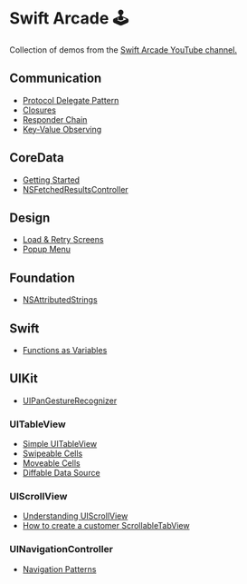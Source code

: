 # Swift Arcade 🕹

Collection of demos from the [Swift Arcade YouTube channel.](https://www.youtube.com/channel/UCxnCA5FBYRCFgIZWD0CKCVg?view_as=subscriber)

## Communication

- [Protocol Delegate Pattern](https://github.com/jrasmusson/swift-arcade/blob/master/CommunicationPatterns/Protocol-Delegate.md)
- [Closures](https://github.com/jrasmusson/swift-arcade/blob/master/CommunicationPatterns/Closures.md)
- [Responder Chain](https://github.com/jrasmusson/swift-arcade/blob/master/CommunicationPatterns/Responder-Chain.md)
- [Key-Value Observing](https://github.com/jrasmusson/swift-arcade/blob/master/CommunicationPatterns/KVO.md)

## CoreData

- [Getting Started](https://github.com/jrasmusson/swift-arcade/blob/master/CoreData/1-GettingStarted.md)
 - [NSFetchedResultsController]()

## Design
- [Load & Retry Screens](https://github.com/jrasmusson/swift-arcade/blob/master/Design/LoadAndRetry/1-Load-And-Retry.md)
- [Popup Menu](https://github.com/jrasmusson/swift-arcade/tree/master/Design/PopupMenu)

## Foundation

- [NSAttributedStrings](https://github.com/jrasmusson/swift-arcade/blob/master/UIKIt/NSAttributedStrings/README.md)


## Swift

- [Functions as Variables](/Swift/Funcs-as-Variables/README.md)

## UIKit

- [UIPanGestureRecognizer](https://github.com/jrasmusson/swift-arcade/tree/master/UIKIt/UIPanGestureRecognizer)

### UITableView

- [Simple UITableView]()
- [Swipeable Cells](https://github.com/jrasmusson/swift-arcade/blob/master/UIKIt/SwipeableCells/README.md)
- [Moveable Cells](https://github.com/jrasmusson/swift-arcade/blob/master/UIKIt/MoveableCells/README.md)
- [Diffable Data Source](https://github.com/jrasmusson/swift-arcade/blob/master/UIKIt/DiffableDataSource/README.md)

### UIScrollView

- [Understanding UIScrollView](https://github.com/jrasmusson/swift-arcade/blob/master/UIKIt/UIScrollView/UnderstandingUIScrollView/README.md)
- [How to create a customer ScrollableTabView](https://github.com/jrasmusson/swift-arcade/blob/master/UIKIt/UIScrollView/CustomScrollTabView/README.md)

### UINavigationController

- [Navigation Patterns](https://github.com/jrasmusson/swift-arcade/blob/master/Misc/Navigation-Patterns.md)


